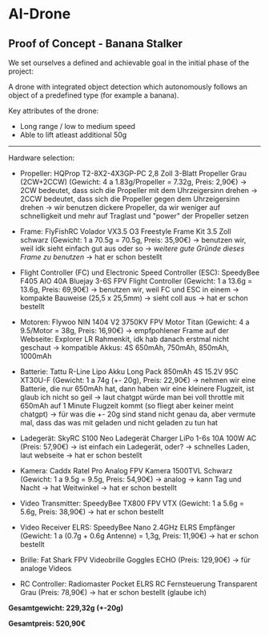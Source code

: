 # AI-Drone

## Proof of Concept - Banana Stalker

We set ourselves a defined and achievable goal in the initial phase of the project:

A drone with integrated object detection which autonomously follows an object of a predefined type (for example a banana). 

Key attributes of the drone:

- Long range / low to medium speed
- Able to lift atleast additional 50g

---

Hardware selection:

- Propeller: HQProp T2-8X2-4X3GP-PC 2,8 Zoll 3-Blatt Propeller Grau (2CW+2CCW) (Gewicht: 4 a 1.83g/Propeller = 7.32g, Preis: 2,90€)
	-> 2CW bedeutet, dass sich die Propeller mit dem Uhrzeigersinn drehen
	-> 2CCW bedeutet, dass sich die Propeller gegen dem Uhrzeigersinn drehen
	-> wir benutzen dickere Propeller, da wir weniger auf schnelligkeit und mehr auf Traglast und "power" der Propeller setzen
	
- Frame: FlyFishRC Volador VX3.5 O3 Freestyle Frame Kit 3.5 Zoll schwarz (Gewicht: 1 a 70.5g = 70.5g, Preis: 35,90€)
	-> benutzen wir, weil idk sieht einfach gut aus oder so
	-> *weitere gute Gründe dieses Frame zu benutzen*
	-> hat er schon bestellt
	
- Flight Controller (FC) und Electronic Speed Controller (ESC): SpeedyBee F405 AIO 40A Bluejay 3-6S FPV Flight Controller (Gewicht: 1 a 13.6g = 13.6g, Preis: 69,90€)
	-> benutzen wir, weil FC und ESC in einem
	-> kompakte Bauweise (25,5 x 25,5mm)
	-> sieht coll aus
	-> hat er schon bestellt

- Motoren: Flywoo NIN 1404 V2 3750KV FPV Motor Titan (Gewicht: 4 a 9.5/Motor = 38g, Preis: 16,90€)
	-> empfpohlener Frame auf der Webseite: Explorer LR Rahmenkit, idk hab danach erstmal nicht geschaut
	-> kompatible Akkus: 4S 650mAh, 750mAh, 850mAh, 1000mAh
	
- Batterie: Tattu R-Line Lipo Akku Long Pack 850mAh 4S 15.2V 95C XT30U-F (Gewicht: 1 a 74g (+- 20g), Preis: 22,90€)
	-> nehmen wir eine Batterie, die nur 650mAh hat, dann haben wir eine kleinere Flugzeit, ist glaub ich nicht so geil
		-> laut chatgpt würde man bei voll throttle mit 650mAh auf 1 Minute Flugzeit kommt (so fliegt aber keiner meint chatgpt)
	-> für was die +- 20g sind stand nicht genau da, aber vermute mal, dass das was mit geladen und nicht geladen zu tun hat

- Ladegerät: SkyRC S100 Neo Ladegerät Charger LiPo 1-6s 10A 100W AC (Preis: 57,90€)
	-> ist einfach ein Ladegerät, oder?
	-> schnelles Laden, laut webseite
	-> hat er schon bestellt

- Kamera: Caddx Ratel Pro Analog FPV Kamera 1500TVL Schwarz (Gewicht: 1 a 9.5g = 9.5g, Preis: 54,90€)
	-> analog
	-> kann Tag und Nacht
	-> hat Weitwinkel
	-> hat er schon bestellt

- Video Transmitter: SpeedyBee TX800 FPV VTX (Gewicht: 1 a 5.6g = 5.6g, Preis: 38,90€)
	-> hat er schon bestellt

- Video Receiver ELRS: SpeedyBee Nano 2.4GHz ELRS Empfänger (Gewicht: 1 a (0.7g + 0.6g Antenne) = 1,3g, Preis: 11,90€)
	-> hat er schon bestellt

- Brille: Fat Shark FPV Videobrille Goggles ECHO (Preis: 129,90€)
	-> für analoge Videos

- RC Controller: Radiomaster Pocket ELRS RC Fernsteuerung Transparent Grau (Preis: 78,90€)
	-> hat er schon bestellt (glaube ich)

**Gesamtgewicht: 229,32g (+-20g)**

**Gesamtpreis: 520,90€**
